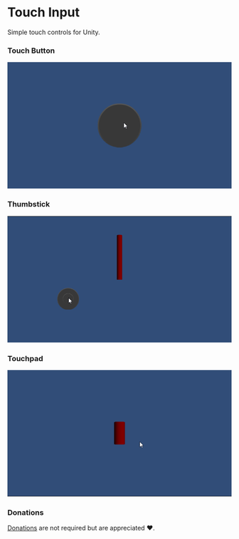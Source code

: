 # Touch Input

Simple touch controls for Unity.

### Touch Button

![Touch Button Demo](Demos/Touch_Button_Demo.gif)

### Thumbstick

![Thumbstick Demo](Demos/Thumbstick_Demo.gif)

### Touchpad

![Touchpad Demo](Demos/Touchpad_Demo.gif)

### Donations

[Donations](https://ko-fi.com/winterboltgames) are not required but are appreciated ❤️.
